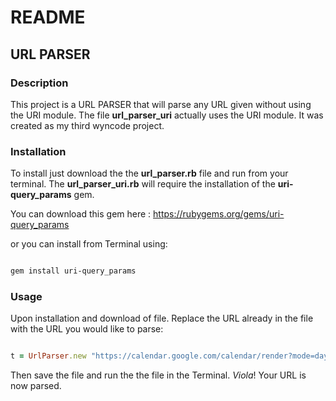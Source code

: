 # README 

## URL PARSER

### Description

This project is a URL PARSER that will parse any URL given without using the URI module. The file **url_parser_uri** actually uses the URI module. It was created as my third wyncode project.

### Installation 

To install just download the the **url_parser.rb** file and run from your terminal. The **url_parser_uri.rb** will require the installation of the **uri-query_params** gem.

You can download this gem here : https://rubygems.org/gems/uri-query_params

or you can install from Terminal using:

```bash

gem install uri-query_params

```

### Usage

Upon installation and download of file. Replace the URL already in the file with the URL you would like to parse:

```ruby

t = UrlParser.new "https://calendar.google.com/calendar/render?mode=day&date=20170424T185803&pli=1#main_7%7Cday-1+24230+24230+24230"

```

Then save the file and run the the file in the Terminal. _Viola_! Your URL is now parsed.
